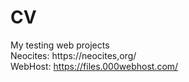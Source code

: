 # CV
My testing web projects <br />
Neocites: https://neocites,org/ <br />
WebHost: https://files.000webhost.com/
